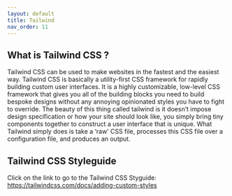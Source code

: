 ```yaml
---
layout: default
title: Tailwind 
nav_order: 11
---
```


## What is Tailwind CSS  ?

<p>Tailwind CSS can be used to make websites in the fastest and the easiest way. Tailwind CSS is basically a utility-first CSS framework for rapidly building custom user interfaces. It is a highly customizable, low-level CSS framework that gives you all of the building blocks you need to build bespoke designs without any annoying opinionated styles you have to fight to override. 
The beauty of this thing called tailwind is it doesn’t impose design specification or how your site should look like, you simply bring tiny components together to construct a user interface that is unique. What Tailwind simply does is take a ‘raw’ CSS file, processes this CSS file over a configuration file, and produces an output.</p>

## Tailwind CSS Styleguide
<p>Click on the link to go to the Tailwind CSS Styguide: <a href="https://tailwindcss.com/docs/adding-custom-styles">https://tailwindcss.com/docs/adding-custom-styles</a></p>





